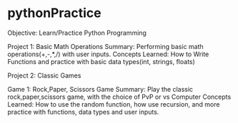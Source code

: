# pythonPractice

Objective: Learn/Practice Python Programming

Project 1: Basic  Math Operations
Summary: Performing basic math operations(+,-,*,/) with user inputs.
Concepts Learned:
How to Write Functions and practice with basic data types(int, strings, floats)


Project 2: Classic Games

Game 1: Rock,Paper, Scissors Game
Summary: Play the classic rock,paper,scissors game, with the choice of PvP or vs Computer
Concepts Learned: How to use the random function, how use recursion, and more practice with functions, data types and
user inputs. 

